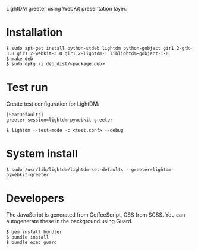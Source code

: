 LightDM greeter using WebKit presentation layer.

# Installation

    $ sudo apt-get install python-stdeb lightdm python-gobject gir1.2-gtk-3.0 gir1.2-webkit-3.0 gir1.2-lightdm-1 liblightdm-gobject-1-0
    $ make deb
    $ sudo dpkg -i deb_dist/<package.deb>


# Test run

Create test configuration for LightDM:

    [SeatDefaults]
    greeter-session=lightdm-pywebkit-greeter

    $ lightdm --test-mode -c <test.conf> --debug


# System install

    $ sudo /usr/lib/lightdm/lightdm-set-defaults --greeter=lightdm-pywebkit-greeter


# Developers

The JavaScript is generated from CoffeeScript, CSS from SCSS. You can autogenerate these in the background using Guard.

    $ gem install bundler
    $ bundle install
    $ bundle exec guard

